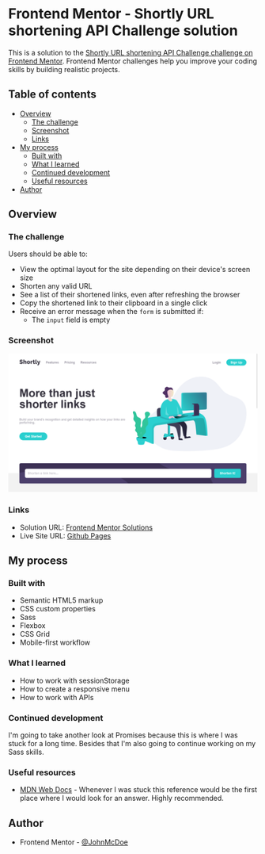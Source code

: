 # Frontend Mentor - Shortly URL shortening API Challenge solution

This is a solution to the [Shortly URL shortening API Challenge challenge on Frontend Mentor](https://www.frontendmentor.io/challenges/url-shortening-api-landing-page-2ce3ob-G). Frontend Mentor challenges help you improve your coding skills by building realistic projects. 

## Table of contents

- [Overview](#overview)
  - [The challenge](#the-challenge)
  - [Screenshot](#screenshot)
  - [Links](#links)
- [My process](#my-process)
  - [Built with](#built-with)
  - [What I learned](#what-i-learned)
  - [Continued development](#continued-development)
  - [Useful resources](#useful-resources)
- [Author](#author)

## Overview

### The challenge

Users should be able to:

- View the optimal layout for the site depending on their device's screen size
- Shorten any valid URL
- See a list of their shortened links, even after refreshing the browser
- Copy the shortened link to their clipboard in a single click
- Receive an error message when the `form` is submitted if:
  - The `input` field is empty

### Screenshot

![](images/screenshot.png)

### Links

- Solution URL: [Frontend Mentor Solutions](https://www.frontendmentor.io/solutions/responsive-landing-page-with-url-shortener-using-htmlsassjavascript-WtBOljDuhv)
- Live Site URL: [Github Pages](https://johnmcdoe.github.io/url-shortening-api-master/)

## My process

### Built with

- Semantic HTML5 markup
- CSS custom properties
- Sass
- Flexbox
- CSS Grid
- Mobile-first workflow

### What I learned

- How to work with sessionStorage
- How to create a responsive menu
- How to work with APIs

### Continued development

I'm going to take another look at Promises because this is where I was stuck for a long time. Besides that I'm also going to continue working on my Sass skills.

### Useful resources

- [MDN Web Docs](https://developer.mozilla.org/en-US/) - Whenever I was stuck this reference would be the first place where I would look for an answer. Highly recommended.

## Author

- Frontend Mentor - [@JohnMcDoe](https://www.frontendmentor.io/profile/JohnMcDoe)
